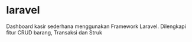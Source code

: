 # laravel
Dashboard kasir sederhana menggunakan Framework Laravel. Dilengkapi fitur CRUD barang, Transaksi dan Struk
